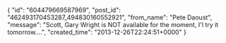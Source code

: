  {
   "id": "604479669587969",
   "post_id": "462493170453287_494830160552921",
   "from_name": "Pete Daoust",
   "message": "Scott, Gary Wright is NOT available for the moment, I'l try it tomorrow....",
   "created_time": "2013-12-26T22:24:51+0000"
 }
